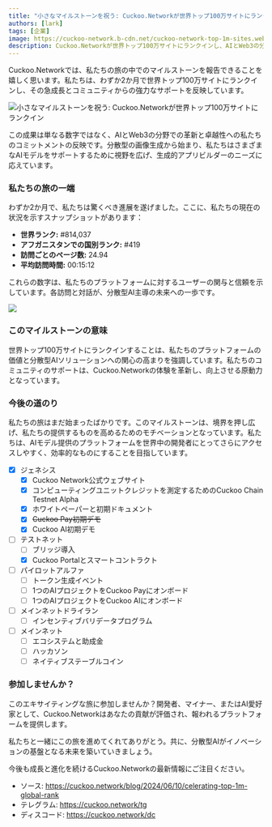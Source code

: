 ```yaml
---
title: "小さなマイルストーンを祝う: Cuckoo.Networkが世界トップ100万サイトにランクイン"
authors: [lark]
tags: [企業]
image: https://cuckoo-network.b-cdn.net/cuckoo-network-top-1m-sites.webp
description: Cuckoo.Networkが世界トップ100万サイトにランクインし、AIとWeb3の分野での急成長と影響力を示しています。
---
```


Cuckoo.Networkでは、私たちの旅の中でのマイルストーンを報告できることを嬉しく思います。私たちは、わずか2か月で世界トップ100万サイトにランクインし、その急成長とコミュニティからの強力なサポートを反映しています。

![小さなマイルストーンを祝う: Cuckoo.Networkが世界トップ100万サイトにランクイン](https://cuckoo-network.b-cdn.net/cuckoo-network-top-1m-sites.webp "小さなマイルストーンを祝う: Cuckoo.Networkが世界トップ100万サイトにランクイン")

この成果は単なる数字ではなく、AIとWeb3の分野での革新と卓越性への私たちのコミットメントの反映です。分散型の画像生成から始まり、私たちはさまざまなAIモデルをサポートするために視野を広げ、生成的アプリビルダーのニーズに応えています。

### 私たちの旅の一端

わずか2か月で、私たちは驚くべき進展を遂げました。ここに、私たちの現在の状況を示すスナップショットがあります：

- **世界ランク:** #814,037
- **アフガニスタンでの国別ランク:** #419
- **訪問ごとのページ数:** 24.94
- **平均訪問時間:** 00:15:12

これらの数字は、私たちのプラットフォームに対するユーザーの関与と信頼を示しています。各訪問と対話が、分散型AI主導の未来への一歩です。

[![](https://cuckoo-network.b-cdn.net/cuckoo-global-rank.webp)](https://www.similarweb.com/website/cuckoo.network/)

### このマイルストーンの意味

世界トップ100万サイトにランクインすることは、私たちのプラットフォームの価値と分散型AIソリューションへの関心の高まりを強調しています。私たちのコミュニティのサポートは、Cuckoo.Networkの体験を革新し、向上させる原動力となっています。

### 今後の道のり

私たちの旅はまだ始まったばかりです。このマイルストーンは、境界を押し広げ、私たちの提供するものを高めるためのモチベーションとなっています。私たちは、AIモデル提供のプラットフォームを世界中の開発者にとってさらにアクセスしやすく、効率的なものにすることを目指しています。

- [x] ジェネシス
  - [x] Cuckoo Network公式ウェブサイト
  - [x] コンピューティングユニットクレジットを測定するためのCuckoo Chain Testnet Alpha
  - [x] ホワイトペーパーと初期ドキュメント
  - [x] ~~Cuckoo Pay初期デモ~~
  - [x] Cuckoo AI初期デモ
- [ ] テストネット
  - [ ] ブリッジ導入
  - [x] Cuckoo Portalとスマートコントラクト
- [ ] パイロットアルファ
  - [ ] トークン生成イベント
  - [ ] 1つのAIプロジェクトをCuckoo Payにオンボード
  - [ ] 1つのAIプロジェクトをCuckoo AIにオンボード
- [ ] メインネットドライラン
  - [ ] インセンティブバリデータプログラム
- [ ] メインネット
  - [ ] エコシステムと助成金
  - [ ] ハッカソン
  - [ ] ネイティブステーブルコイン

### 参加しませんか？

このエキサイティングな旅に参加しませんか？開発者、マイナー、またはAI愛好家として、Cuckoo.Networkはあなたの貢献が評価され、報われるプラットフォームを提供します。

私たちと一緒にこの旅を進めてくれてありがとう。共に、分散型AIがイノベーションの基盤となる未来を築いていきましょう。

今後も成長と進化を続けるCuckoo.Networkの最新情報にご注目ください。

- ソース: https://cuckoo.network/blog/2024/06/10/celerating-top-1m-global-rank
- テレグラム: https://cuckoo.network/tg
- ディスコード: https://cuckoo.network/dc
